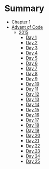 # Summary

- [Chapter 1](./chapter_1.md)
- [Advent of Code]()
  - [2015]()
      - [Day 1](./advent_of_code/2015/day_1.md)
	  - [Day 2](./advent_of_code/2015/day_2.md)
	  - [Day 3](./advent_of_code/2015/day_3.md)
	  - [Day 4](./advent_of_code/2015/day_4.md)
	  - [Day 5](./advent_of_code/2015/day_5.md)
	  - [Day 6](./advent_of_code/2015/day_6.md)
	  - [Day 7](./advent_of_code/2015/day_7.md)
	  - [Day 8](./advent_of_code/2015/day_8.md)
	  - [Day 9](./advent_of_code/2015/day_9.md)
	  - [Day 10](./advent_of_code/2015/day_10.md)
	  - [Day 11](./advent_of_code/2015/day_11.md)
	  - [Day 12]()
	  - [Day 13]()
	  - [Day 14]()
	  - [Day 15]()
	  - [Day 16]()
	  - [Day 17]()
	  - [Day 18]()
	  - [Day 19]()
	  - [Day 20]()
	  - [Day 21]()
	  - [Day 22]()
	  - [Day 23]()
	  - [Day 24]()
	  - [Day 25]()
